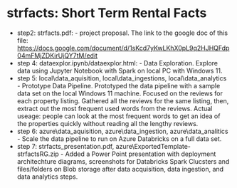 # strfacts: Short Term Rental Facts

- step2: strfacts.pdf: - project proposal. The link to the google doc of this file: https://docs.google.com/document/d/1sKcd7yKwLKhX0pL9q2HJHQFdp04mFMjZDKirUjQY7tM/edit
- step 4: dataexplor.ipynb/dataexplor.html: - Data Exploration. Explore data using Jupyter Notebook with Spark on local PC with Windows 11.
- step 5: local\data_aquisition, local\data_ingestions, local\data_analytics - Prototype Data Pipeline. Prototyped the data pipeline with a sample data set on the local Windows 11 machine. Focused on the reviews for each property listing. Gathered all the reviews for the same listing, then, extract out the most frequent used words from the reviews. Actual useage: people can look at the most frequent words to get an idea of the properties quickly without reading all the lengthy reviews.
- step 6: azure\data_aquisition, azure\data_ingestion, azure\data_analitics - Scale the data pipeline to run on Azure Databricks on a full data set.
- step 7: strfacts_presentation.pdf, azure\ExportedTemplate-strfactsRG.zip - Added a Power Point presentation with deployment architechture diagrams, screenshots for Databricks Spark Clucsters and files/folders on Blob storage after data acquisition, data ingestion, and data analytics steps.
